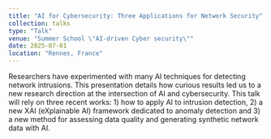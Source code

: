 ```yaml
---
title: "AI for Cybersecurity: Three Applications for Network Security"
collection: talks
type: "Talk"
venue: "Summer School \"AI-driven Cyber security\""
date: 2025-07-01
location: "Rennes, France"
---
```


Researchers have experimented with many AI techniques for detecting network intrusions. This presentation details how curious results led us to a new research direction at the intersection of AI and cybersecurity. This talk will rely on three recent works: 1) how to apply AI to intrusion detection, 2) a new XAI (eXplainable AI) framework dedicated to anomaly detection and 3) a new method for assessing data quality and generating synthetic network data with AI.
